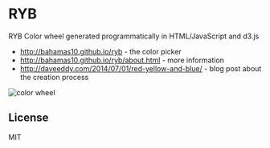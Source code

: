 RYB
===

RYB Color wheel generated programmatically in HTML/JavaScript and d3.js

- http://bahamas10.github.io/ryb - the color picker
- http://bahamas10.github.io/ryb/about.html - more information
- http://daveeddy.com/2014/07/01/red-yellow-and-blue/ - blog post about the creation process

![color wheel](/assets/ryb-wheel.png)

License
-------

MIT
